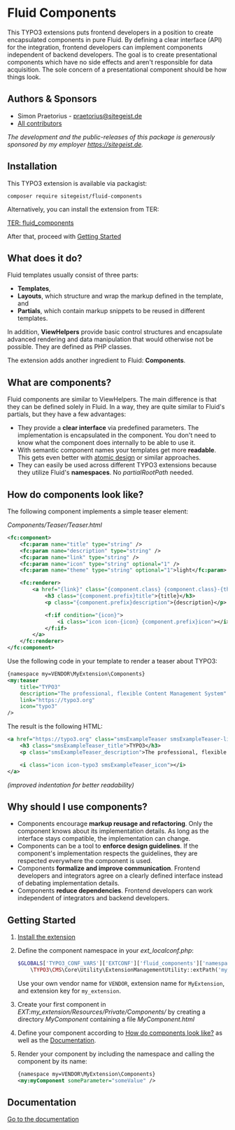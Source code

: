 # Fluid Components

This TYPO3 extensions puts frontend developers in a position to create encapsulated components
in pure Fluid. By defining a clear interface (API) for the integration, frontend developers can
implement components independent of backend developers. The goal is to create presentational
components which have no side effects and aren't responsible for data acquisition. The sole
concern of a presentational component should be how things look.

## Authors & Sponsors

* Simon Praetorius - praetorius@sitegeist.de
* [All contributors](https://github.com/sitegeist/fluid-components/graphs/contributors)

*The development and the public-releases of this package is generously sponsored
by my employer https://sitegeist.de.*

## Installation

This TYPO3 extension is available via packagist:

```composer require sitegeist/fluid-components```

Alternatively, you can install the extension from TER:

[TER: fluid_components](https://typo3.org/extensions/repository/view/fluid_components)

After that, proceed with [Getting Started](#getting-started)

## What does it do?

Fluid templates usually consist of three parts:

* **Templates**,
* **Layouts**, which structure and wrap the markup defined in the template, and
* **Partials**, which contain markup snippets to be reused in different templates.

In addition, **ViewHelpers** provide basic control structures and encapsulate advanced rendering and
data manipulation that would otherwise not be possible. They are defined as PHP classes.

The extension adds another ingredient to Fluid: **Components**.

## What are components?

Fluid components are similar to ViewHelpers. The main difference is that they can be defined solely in
Fluid. In a way, they are quite similar to Fluid's partials, but they have a few advantages:

* They provide a **clear interface** via predefined parameters. The implementation is encapsulated in
the component. You don't need to know what the component does internally to be able to use it.
* With semantic component names your templates get more **readable**. This gets even better with
[atomic design](http://bradfrost.com/blog/post/atomic-web-design/) or similar approaches.
* They can easily be used across different TYPO3 extensions because they utilize Fluid's
**namespaces**. No *partialRootPath* needed.

## How do components look like?

The following component implements a simple teaser element:

*Components/Teaser/Teaser.html*

```xml
<fc:component>
    <fc:param name="title" type="string" />
    <fc:param name="description" type="string" />
    <fc:param name="link" type="string" />
    <fc:param name="icon" type="string" optional="1" />
    <fc:param name="theme" type="string" optional="1">light</fc:param>

    <fc:renderer>
        <a href="{link}" class="{component.class} {component.class}-{theme}">
            <h3 class="{component.prefix}title">{title}</h3>
            <p class="{component.prefix}description">{description}</p>

            <f:if condition="{icon}">
                <i class="icon icon-{icon} {component.prefix}icon"></i>
            </f:if>
        </a>
    </fc:renderer>
</fc:component>
```

Use the following code in your template to render a teaser about TYPO3:

```xml
{namespace my=VENDOR\MyExtension\Components}
<my:teaser
    title="TYPO3"
    description="The professional, flexible Content Management System"
    link="https://typo3.org"
    icon="typo3"
/>
```

The result is the following HTML:

```xml
<a href="https://typo3.org" class="smsExampleTeaser smsExampleTeaser-light">
    <h3 class="smsExampleTeaser_title">TYPO3</h3>
    <p class="smsExampleTeaser_description">The professional, flexible Content Management System</p>

    <i class="icon icon-typo3 smsExampleTeaser_icon"></i>
</a>
```
*(improved indentation for better readability)*

## Why should I use components?

* Components encourage **markup reusage and refactoring**. Only the component knows about its implementation
details. As long as the interface stays compatible, the implementation can change.
* Components can be a tool to **enforce design guidelines**. If the component's implementation respects the
guidelines, they are respected everywhere the component is used.
* Components **formalize and improve communication**. Frontend developers and integrators agree on a clearly
defined interface instead of debating implementation details.
* Components **reduce dependencies**. Frontend developers can work independent of integrators and backend developers.

## Getting Started

1. [Install the extension](#installation)

2. Define the component namespace in your *ext_localconf.php*:

	```php
	$GLOBALS['TYPO3_CONF_VARS']['EXTCONF']['fluid_components']['namespaces']['VENDOR\\MyExtension\\Components'] =
		\TYPO3\CMS\Core\Utility\ExtensionManagementUtility::extPath('my_extension', 'Resources/Private/Components');
	```

	Use your own vendor name for `VENDOR`, extension name for `MyExtension`, and extension key for `my_extension`.

3. Create your first component in *EXT:my_extension/Resources/Private/Components/* by creating a directory
*MyComponent* containing a file *MyComponent.html*

4. Define your component according to [How do components look like?](#how-do-components-look-like) as well as
the [Documentation](Documentation/Documentation.md).

5. Render your component by including the namespace and calling the component by its name:

	```xml
	{namespace my=VENDOR\MyExtension\Components}
	<my:myComponent someParameter="someValue" />
	```

## Documentation

[Go to the documentation](Documentation/Documentation.md)
